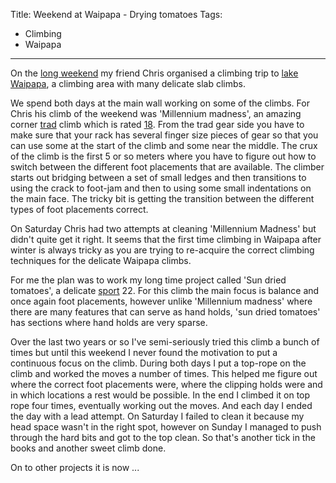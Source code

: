 Title: Weekend at Waipapa - Drying tomatoes
Tags:
  - Climbing
  - Waipapa
---

On the [long weekend](https://en.wikipedia.org/wiki/Labour_Day#New_Zealand) my friend Chris organised
a climbing trip to [lake Waipapa](http://www.freeclimb.co.nz/wharepapa.html), a climbing area with
many delicate slab climbs.

We spend both days at the main wall working on some of the climbs. For Chris his climb of the
weekend was 'Millennium madness', an amazing corner [trad](https://en.wikipedia.org/wiki/Traditional_climbing)
climb which is rated [18](https://en.wikipedia.org/wiki/Grade_%28climbing%29#Ewbank). From the trad
gear side you have to make sure that your rack has several finger size pieces of gear so that you
can use some at the start of the climb and some near the middle. The crux of the climb is the first
5 or so meters where you have to figure out how to switch between the different foot placements that
are available. The climber starts out bridging between a set of small ledges and then transitions to
using the crack to foot-jam and then to using some small indentations on the main face. The tricky
bit is getting the transition between the different types of foot placements correct.

On Saturday Chris had two attempts at cleaning 'Millennium Madness' but didn't quite get it right.
It seems that the first time climbing in Waipapa after winter is always tricky as you are trying to
re-acquire the correct climbing techniques for the delicate Waipapa climbs.

For me the plan was to work my long time project called 'Sun dried tomatoes', a delicate
[sport](https://en.wikipedia.org/wiki/Sport_climbing) 22. For this climb the main focus is balance
and once again foot placements, however unlike 'Millennium madness' where there are many features
that can serve as hand holds, 'sun dried tomatoes' has sections where hand holds are very sparse.

Over the last two years or so I've semi-seriously tried this climb a bunch of times but until this
weekend I never found the motivation to put a continuous focus on the climb. During both days I put
a top-rope on the climb and worked the moves a number of times. This helped me figure out where the
correct foot placements were, where the clipping holds were and in which locations a rest would be
possible. In the end I climbed it on top rope four times, eventually working out the moves. And each
day I ended the day with a lead attempt. On Saturday I failed to clean it because my head space
wasn't in the right spot, however on Sunday I managed to push through the hard bits and got to the
top clean. So that's another tick in the books and another sweet climb done.

On to other projects it is now ...
